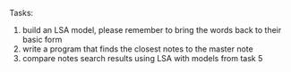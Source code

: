 Tasks:

1. build an LSA model, please remember to bring the words back to their basic form
2. write a program that finds the closest notes to the master note
3. compare notes search results using LSA with models from task 5
